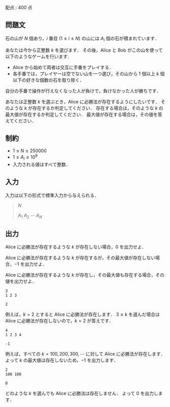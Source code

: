 配点 : $400$ 点

## 問題文

石の山が $N$ 個あり，$i$ 番目 ($1 \leq i \leq N$) の山には $A_i$ 個の石が積まれています．

あなたは今から正整数 $k$ を選びます．
その後，Alice と Bob がこの山を使って以下のようなゲームを行います．

- Alice から始めて両者は交互に手番をプレイする．
- 各手番では，プレイヤーは空でない山を一つ選び，その山から $1$ 個以上 $k$ 個以下の好きな個数の石を取り除く．

自分の手番で操作が行えなくなった人が負けで，負けなかった人が勝ちです．

あなたは正整数 $k$ を選ぶとき，Alice に必勝法が存在するようにしたいです．
そのような $k$ が存在するか判定してください．
存在する場合は，そのような $k$ の最大値が存在するか判定してください．
最大値が存在する場合は，その値を答えてください．

## 制約

- $1 \leq N \leq 250000$
- $1 \leq A_i \leq 10^9$
- 入力される値はすべて整数．

## 入力

入力は以下の形式で標準入力から与えられる．

> $N$
> 
> $A_1$ $A_2$ $\cdots$ $A_N$

## 出力

Alice に必勝法が存在するような $k$ が存在しない場合，$0$ を出力せよ．

Alice に必勝法が存在するような $k$ が存在するが，その最大値が存在しない場合，$-1$ を出力せよ．

Alice に必勝法が存在するような $k$ が存在し，その最大値も存在する場合，その値を出力せよ．

```input1
3
1 2 3
```

```output1
2
```

例えば，$k=2$ とすると Alice に必勝法が存在します．
$3 \leq k$ を選んだ場合は Alice に必勝法が存在しないので，$k=2$ が答えです．

```input2
4
1 2 3 4
```

```output2
-1
```

例えば，すべての $k=100,200,300,\cdots$ に対して Alice に必勝法が存在します．
よって $k$ の最大値は存在しないため，$-1$ を出力します．

```input3
2
100 100
```

```output3
0
```

どのような $k$ を選んでも Alice に必勝法は存在しません．
よって $0$ を出力します．